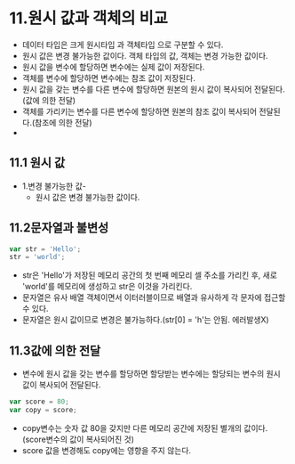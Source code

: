 # 11.원시 값과 객체의 비교
- 데이터 타입은 크게 원시타입 과 객체타입 으로 구분할 수 있다.
- 원시 값은 변경 불가능한 값이다. 객체 타입의 값, 객체는 변경 가능한 값이다.
- 원시 값을 변수에 할당하면 변수에는 실제 값이 저장된다.
- 객체를 변수에 할당하면 변수에는 참조 값이 저장된다.
- 원시 값을 갖는 변수를 다른 변수에 할당하면 원본의 원시 값이 복사되어 전달된다.(값에 의한 전달)
- 객체를 가리키는 변수를 다른 변수에 할당하면 원본의 참조 값이 복사되어 전달된다.(참조에 의한 전달)
- 
## 11.1 원시 값
- 1.변경 불가능한 값- 
  - 원시 값은 변경 불가능한 값이다.
  
## 11.2문자열과 불변성
```js
var str = 'Hello';
str = 'world';
```
- str은 'Hello'가 저장된 메모리 공간의 첫 번째 메모리 셀 주소를 가리킨 후, 새로 'world'를 메모리에 생성하고 str은 이것을 가리킨다.
- 문자열은 유사 배열 객체이면서 이터러블이므로 배열과 유사하게 각 문자에 접근할 수 있다.
- 문자열은 원시 값이므로 변경은 불가능하다.(str[0] = 'h'는 안됨. 에러발생X)
  
## 11.3값에 의한 전달
- 변수에 원시 값을 갖는 변수를 할당하면 할당받는 변수에는 할당되는 변수의 원시 값이 복사되어 전달된다.
```js
var score = 80;
var copy = score;
```
- copy변수는 숫자 값 80을 갖지만 다른 메모리 공간에 저장된 별개의 값이다.(score변수의 값이 복사되어진 것)
- score 값을 변경해도 copy에는 영향을 주지 않는다.

  
